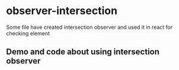 # observer-intersection
Some file have created intersection observer and used it in react for checking element

## Demo and code about using intersection observer
